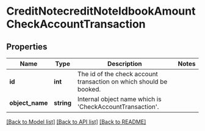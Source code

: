 # CreditNotecreditNoteIdbookAmountCheckAccountTransaction

## Properties
Name | Type | Description | Notes
------------ | ------------- | ------------- | -------------
**id** | **int** | The id of the check account transaction on which should be booked. | 
**object_name** | **string** | Internal object name which is &#x27;CheckAccountTransaction&#x27;. | 

[[Back to Model list]](../../README.md#documentation-for-models) [[Back to API list]](../../README.md#documentation-for-api-endpoints) [[Back to README]](../../README.md)

